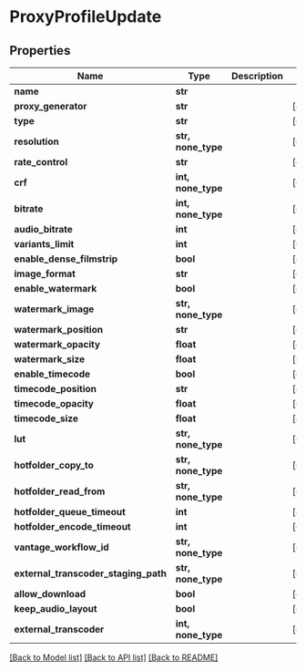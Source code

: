 # ProxyProfileUpdate


## Properties

Name | Type | Description | Notes
------------ | ------------- | ------------- | -------------
**name** | **str** |  | 
**proxy_generator** | **str** |  | [optional] 
**type** | **str** |  | [optional] 
**resolution** | **str, none_type** |  | [optional] 
**rate_control** | **str** |  | [optional] 
**crf** | **int, none_type** |  | [optional] 
**bitrate** | **int, none_type** |  | [optional] 
**audio_bitrate** | **int** |  | [optional] 
**variants_limit** | **int** |  | [optional] 
**enable_dense_filmstrip** | **bool** |  | [optional] 
**image_format** | **str** |  | [optional] 
**enable_watermark** | **bool** |  | [optional] 
**watermark_image** | **str, none_type** |  | [optional] 
**watermark_position** | **str** |  | [optional] 
**watermark_opacity** | **float** |  | [optional] 
**watermark_size** | **float** |  | [optional] 
**enable_timecode** | **bool** |  | [optional] 
**timecode_position** | **str** |  | [optional] 
**timecode_opacity** | **float** |  | [optional] 
**timecode_size** | **float** |  | [optional] 
**lut** | **str, none_type** |  | [optional] 
**hotfolder_copy_to** | **str, none_type** |  | [optional] 
**hotfolder_read_from** | **str, none_type** |  | [optional] 
**hotfolder_queue_timeout** | **int** |  | [optional] 
**hotfolder_encode_timeout** | **int** |  | [optional] 
**vantage_workflow_id** | **str, none_type** |  | [optional] 
**external_transcoder_staging_path** | **str, none_type** |  | [optional] 
**allow_download** | **bool** |  | [optional] 
**keep_audio_layout** | **bool** |  | [optional] 
**external_transcoder** | **int, none_type** |  | [optional] 

[[Back to Model list]](../#documentation-for-models) [[Back to API list]](../#documentation-for-api-endpoints) [[Back to README]](../)


